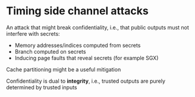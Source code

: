# Timing side channel attacks

An attack that might break confidentiality, i.e., that public outputs must not interfere with secrets:

- Memory addresses/indices computed from secrets
- Branch computed on secrets
- Inducing page faults that reveal secrets (for example SGX)

Cache partitioning might be a useful mitigation

Confidentiality is dual to **integrity**, i.e., trusted outputs are purely determined by trusted inputs
 

